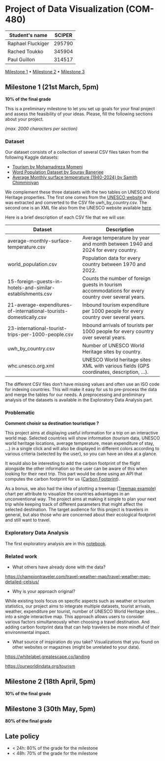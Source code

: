# Project of Data Visualization (COM-480)

| Student's name | SCIPER |
| -------------- | ------ |
| Raphael Fluckiger | 295790 |
| Rached Toukko | 345904 |
| Paul Guillon | 314517 |

[Milestone 1](#milestone-1) • [Milestone 2](#milestone-2) • [Milestone 3](#milestone-3)

## Milestone 1 (21st March, 5pm)

**10% of the final grade**

This is a preliminary milestone to let you set up goals for your final project and assess the feasibility of your ideas.
Please, fill the following sections about your project.

*(max. 2000 characters per section)*

### Dataset

Our dataset consists of a collection of several CSV files taken from the following Kaggle datasets: 

- [Tourism by Mohamadreza Momeni](https://www.kaggle.com/datasets/imtkaggleteam/tourism)
- [Word Population Dataset by Sourav Banerjee](https://www.kaggle.com/datasets/iamsouravbanerjee/world-population-dataset)
- [Average Monthly surface temperature (1940-2024) by Samith Chimminiyan](https://www.kaggle.com/datasets/samithsachidanandan/average-monthly-surface-temperature-1940-2024)

We complement these three datasets with the two tables on UNESCO World Heritage properties. The first one comes from the [UNESCO website](https://whc.unesco.org/en/list/stat) and was extracted and converted to the CSV file uwh_by_country.csv. The second one is an XML file also from the UNESCO website available [here](https://whc.unesco.org/en/list/xml).

Here is a brief description of each CSV file that we will use:

|Dataset|Description|
|-----------|-----------|
|average-monthly-surface-temperature.csv|Average temperature by year and month between 1940 and 2024 for every country.|
|world_population.csv|Population data for every country between 1970 and 2022.|
|15-foreign-guests-in-hotels-and-similar-establishments.csv|Counts the number of foreign guests in tourism accommodations for every country over several years.|
|21-average-expenditures-of-international-tourists-domestically.csv|Inbound tourism expenditure per 1000 people for every country over several years.|
|23-international-tourist-trips-per-1000-people.csv|Inbound arrivals of tourists per 1000 people for every country over several years.|
|uwh_by_country.csv|Number of UNESCO World Heritage sites by country.|
|whc.unesco.org.xml|UNESCO World heritage sites XML with various fields (GPS coordinates, description, …).|

The different CSV files don’t have missing values and often use an ISO code for indexing countries. This will make it easy for us to pre-process the data and merge the tables for our needs. A preprocessing and preliminary analysis of the datasets is available in the 
Exploratory Data Analysis part.

### Problematic
**Comment choisir sa destination touristique ?**

This project aims at displaying useful information for a trip on an interactive world map. Selected countries will show information (tourism data, UNESCO world heritage locations, average temperature, mean expenditure of stay, ...) in a single click and will also be displayed in different colors according to various criteria (selected by the user), so you can have an idea at a glance. 

It would also be interesting to add the carbon footprint of the flight alongside the other information so the user can be aware of this when looking for their next trip. This part would be done using an API that computes the carbon footprint for us ([Carbon Footprint](https://connect.myclimate.org/api-overview)).

As a bonus, we also had the idea of plotting a treemap ([Treemap example](https://finviz.com/map.ashx?t=sec_all)) chart per attribute to visualize the countries advantages in an unconventional way.
The project aims at making it simple to plan your next trip while keeping track of different parameters that might affect the selected destination. The target audience for this project is travelers in general, but also those who are concerned about their ecological footprint and still want to travel. 


### Exploratory Data Analysis

The first exploratory analysis are in this [notebook](https://github.com/com-480-data-visualization/geo-viz/blob/master/exploratory_analysis.ipynb).

### Related work


 - What others have already done with the data?
 
https://championtraveler.com/travel-weather-map/travel-weather-map-detailed-celsius/
 - Why is your approach original?
   
While existing tools focus on specific aspects such as weather or tourism statistics, our project aims to integrate multiple datasets, tourist arrivals, weather, expenditure per tourist, number of UNESCO World Heritage sites... into a single interactive map. This approach allows users to consider various factors simultaneously when choosing a travel destination. And adding carbon footprint data that can help travelers be more mindful of their environmental impact.
 - What source of inspiration do you take? Visualizations that you found on other websites or magazines (might be unrelated to your data).
   
https://whitelabel.greatescape.co/landing

https://ourworldindata.org/tourism


## Milestone 2 (18th April, 5pm)

**10% of the final grade**


## Milestone 3 (30th May, 5pm)

**80% of the final grade**


## Late policy

- < 24h: 80% of the grade for the milestone
- < 48h: 70% of the grade for the milestone

